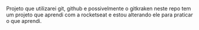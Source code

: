 Projeto que utilizarei git, github e possivelmente o gitkraken
neste repo tem um projeto que aprendi com a rocketseat e estou alterando ele para praticar o que aprendi.
